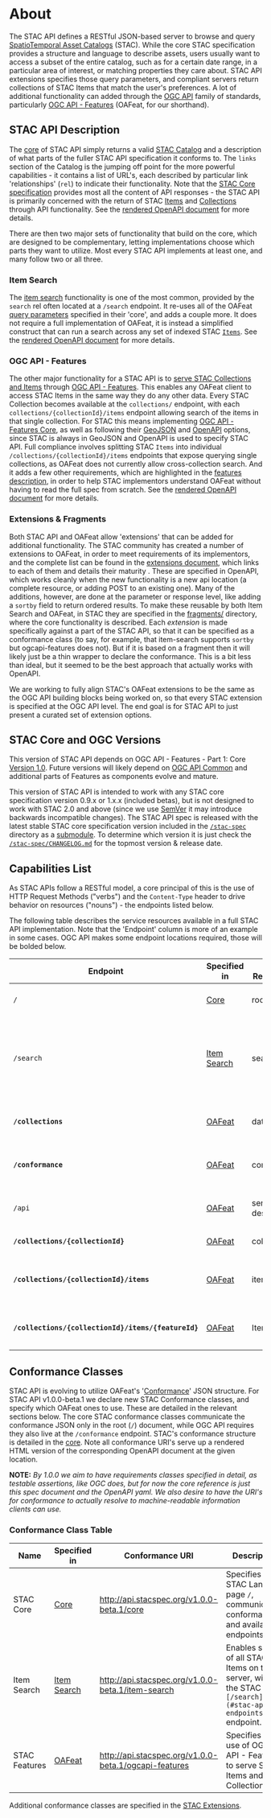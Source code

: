 # About

The STAC API defines a RESTful JSON-based server to browse and query [SpatioTemporal Asset Catalogs](stac-spec/) 
(STAC). While the core STAC specification provides a structure and language to describe assets, users usually want to access
a subset of the entire catalog, such as for a certain date range, in a particular area of interest, or matching properties
they care about. STAC API extensions specifies those query parameters, and compliant servers return collections of STAC Items that
match the user's preferences. A lot of additional functionality can added through the [OGC API](https://ogcapi.ogc.org/) family of
standards, particularly [OGC API - Features](http://docs.opengeospatial.org/is/17-069r3/17-069r3.html) (OAFeat, for our
shorthand). 

## STAC API Description

The [core](core/) of STAC API simply returns a valid [STAC Catalog](stac-spec/catalog-spec/catalog-spec.md) and a description
of what parts of the fuller STAC API specification it conforms to. The `links` section of the Catalog is the jumping
off point for the more powerful capabilities - it contains a list of URL's, each described by particular link 
'relationships' (`rel`) to indicate their functionality. Note that the [STAC Core specification](stac-spec) provides 
most all the content of API responses - the STAC API is primarily concerned with the return of STAC 
[Items](stac-spec/item-spec/README.md) and [Collections](stac-spec/collection-spec/README.md) through API functionality.
See the [rendered OpenAPI document](http://api.stacspec.org/v1.0.0-beta.1/core) for more details.

There are then two major sets of functionality that build on the core, which are designed to be complementary, letting
implementations choose which parts they want to utilize. Most every STAC API implements at least one, and many follow
two or all three.	

### Item Search

The [item search](item-search) functionality is one of the most common, provided by the `search` rel often 
located at a `/search` endpoint. It re-uses all of the OAFeat [query 
parameters](http://docs.opengeospatial.org/is/17-069r3/17-069r3.html#_items_) specified in their 'core', and adds a 
couple more. It does not require a full implementation of OAFeat, it is instead a simplified construct that can run a 
search across any set of indexed STAC [`Items`](stac-spec/item-spec/README.md). See the [rendered OpenAPI 
document](http://api.stacspec.org/v1.0.0-beta.1/item-spec) for more details.

### OGC API - Features

The other major functionality for a STAC API is to [serve STAC Collections and Items](ogcapi-features) through 
[OGC API - Features](http://docs.opengeospatial.org/is/17-069r3/17-069r3.html). This enables any OAFeat client
to access STAC Items in the same way they do any other data. Every STAC Collection becomes available at the
`collections/` endpoint, with each `collections/{collectionId}/items` endpoint allowing search of the items
in that single collection. For STAC this means implementing [OGC API - Features 
Core](http://docs.opengeospatial.org/is/17-069r3/17-069r3.html#_requirements_class_core), as well as
following their [GeoJSON](http://docs.opengeospatial.org/is/17-069r3/17-069r3.html#_requirements_class_geojson) and 
[OpenAPI](http://docs.opengeospatial.org/is/17-069r3/17-069r3.html#_requirements_class_openapi_3_0) options, since STAC 
is always in GeoJSON and OpenAPI is used to specify STAC API. Full compliance involves splitting STAC `Items` into
individual `/collections/{collectionId}/items` endpoints that expose querying single collections, as OAFeat does
not currently allow cross-collection search. And it adds a few other requirements, which are highlighted in the 
[features description](ogcapi-features/), in order to help STAC implementors understand OAFeat without having to
read the full spec from scratch. See the [rendered OpenAPI document](http://api.stacspec.org/v1.0.0-beta.1/ogcapi-features)
for more details.

### Extensions & Fragments

Both STAC API and OAFeat allow 'extensions' that can be added for additional functionality. The STAC community has 
created a number of extensions to OAFeat, in order to meet requirements of its implementors, and the complete list 
can be found in the [extensions document](extensions.md), which links to each of them and details their maturity . 
These are specified in OpenAPI, which works cleanly when the new functionality is a new api location (a complete 
resource, or adding POST to an existing one). Many of the additions, however, are done at the parameter or response 
level, like adding a `sortby` field to return ordered results. To make these reusable by both Item Search and OAFeat, 
in STAC they are specified in the [fragments/](fragments/) directory, where the core functionality is described.
Each *extension* is made specifically against a part of the STAC API, so that it can be specified as a conformance
class (to say, for example, that item-search supports `sortby` but ogcapi-features does not). But if it is based
on a fragment then it will likely just be a thin wrapper to declare the conformance. This is a bit less than ideal,
but it seemed to be the best approach that actually works with OpenAPI.

We are working to fully align STAC's OAFeat extensions to be the same as the OGC API building blocks being worked on,
so that every STAC extension is specified at the OGC API level. The end goal is for STAC API to just present a 
curated set of extension options.

## STAC Core and OGC Versions

This version of STAC API depends on OGC API - Features - Part 1: Core [Version 1.0](http://docs.opengeospatial.org/is/17-069r3/17-069r3.html).
Future versions will likely depend on [OGC API Common](https://github.com/opengeospatial/ogcapi-common) and additional parts of
Features as components evolve and mature.

This version of STAC API is intended to work with any STAC core specification version 0.9.x or 1.x.x (included betas), but is not 
designed to work with STAC 2.0 and above (since we use [SemVer](https://semver.org/) it may introduce backwards incompatible changes). 
The STAC API spec is released with the latest stable STAC core specification version included in the [`/stac-spec`](stac-spec/) 
directory as a [submodule](https://git-scm.com/book/en/v2/Git-Tools-Submodules). To determine which version it is just check the 
[`/stac-spec/CHANGELOG.md`](stac-spec/CHANGELOG.md) for the topmost version & release date.

## Capabilities List

As STAC APIs follow a RESTful model, a core principal of this is the use of HTTP Request Methods ("verbs") and
the `Content-Type` header to drive behavior on resources ("nouns") - the endpoints listed below.

The following table describes the service resources available in a full STAC API implementation. Note that the 'Endpoint'
column is more of an example in some cases. OGC API makes some endpoint locations required, those will be bolded below.

| Endpoint                                            | Specified in               | Link Relationship | Returns                                           | Description                                                                                                                         |
|-----------------------------------------------------|----------------------------|-------------------|---------------------------------------------------|-------------------------------------------------------------------------------------------------------------------------------------|
| `/`                                                 | [Core](core)               | root              | [Catalog](stac-spec/catalog-spec/catalog-spec.md) | Extends `/` from OAFeat to return a full STAC catalog.                                                                              |
| `/search`                                           | [Item Search](item-search) | search            | [ItemCollection](core/itemcollection.md)                                    | Retrieves a group of Items matching the provided search predicates, probably containing search metadata from the `search` extension |
| **`/collections`**                                  | [OAFeat](ogcapi-features)  | data              | JSON                                              | Object with a list of Collections contained in the catalog and links                                                                |
| **`/conformance`**                                  | [OAFeat](ogcapi-features)  | conformance       | JSON                                              | Info about standards to which the API conforms                                                                                      |
| `/api`                                              | [OAFeat](ogcapi-features)  | service-desc      | OpenAPI 3.0 JSON                                  | The OpenAPI definition of the endpoints in this service                                                                             |
| **`/collections/{collectionId}`**                   | [OAFeat](ogcapi-features)  | collection        | Collection                                        | Returns single Collection JSON                                                                                                      |
| **`/collections/{collectionId}/items`**             | [OAFeat](ogcapi-features)  | items             | ItemCollection                                    | GeoJSON FeatureCollection-conformant entity of Items in collection                                                                  |
| **`/collections/{collectionId}/items/{featureId}`** | [OAFeat](ogcapi-features)  | Item              | Returns single Item (GeoJSON Feature)             |                                                                                                                                     |

## Conformance Classes

STAC API is evolving to utilize OAFeat's 
'[Conformance](http://docs.opengeospatial.org/is/17-069r3/17-069r3.html#_declaration_of_conformance_classes)' JSON structure. For 
STAC API v1.0.0-beta.1 we declare new STAC Conformance classes, and specify which OAFeat ones to use. These are detailed in the relevant
sections below. The core STAC conformance classes communicate the conformance JSON only in the root (`/`) document, while OGC API 
requires they also live at the `/conformance` endpoint. STAC's conformance structure is detailed in the [core](core/). Note all 
conformance URI's serve up a rendered HTML version of the corresponding OpenAPI document at the given location.

**NOTE:** *By 1.0.0 we aim to have requirements classes specified in detail, as testable assertions, 
like OGC does, but for now the core reference is just this spec document and the OpenAPI yaml. We also desire to have the
URI's for conformance to actually resolve to machine-readable information clients can use.*	

### Conformance Class Table

| **Name**                  | **Specified in**           | **Conformance URI**                                              | **Description**                                                                                                                                                                                                                                                                     |
|---------------------------|----------------------------|------------------------------------------------------------------|-------------------------------------------------------------------------------------------------------------------------------------------------------------------------------------------------------------------------------------------------------------------------------------|
| STAC Core                 | [Core](core)               | <http://api.stacspec.org/v1.0.0-beta.1/core>          | Specifies the STAC Landing page `/`, communicating conformance and available endpoints.                                                                                                                                                                                             |
| Item Search               | [Item Search](item-search) | <http://api.stacspec.org/v1.0.0-beta.1/item-search>          | Enables search of all STAC Items on the server, with the STAC `[/search](#stac-api-endpoints)` endpoint.                                                                                                                                                                            |
| STAC Features             | [OAFeat](ogcapi-features)  | <http://api.stacspec.org/v1.0.0-beta.1/ogcapi-features>      | Specifies the use of OGC API - Features to serve STAC Items and Collections                                                                                                                                                                                                         |

Additional conformance classes are specified in the [STAC Extensions](extensions.md#Conformance-classes-of-extensions).
